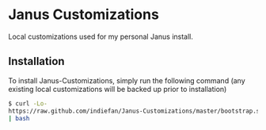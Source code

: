 # Janus Customizations

Local customizations used for my personal Janus install.

## Installation

To install Janus-Customizations, simply run the following command (any
existing local customizations will be backed up prior to installation)

```bash
$ curl -Lo-
https://raw.github.com/indiefan/Janus-Customizations/master/bootstrap.sh
| bash
```
